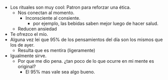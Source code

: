 
- Los rituales son muy cool: Patron para reforzar una ética.
	- Nos conectan al momento. 
		- Inconsciente al consiente. 
			- por ejemplo, las bebidas saben mejor luego de hacer salud. 
	- Reducen ansiedad
- Te ofrezco el mío. 
- Alguna vez lei que 95% de los pensamientos del día son los mismos que los de ayer. 
	- Resulta que es mentira (ligeramente)
- Igualmente sirve.
	- Por que me dio pena. ¿tan poco de lo que ocurre en mi mente es original?
		- El 95% mas vale sea algo bueno. 
		